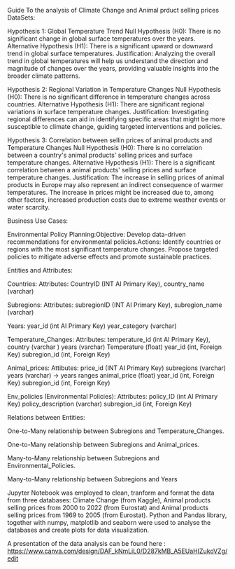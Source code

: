 Guide To the analysis of Climate Change and Animal prduct selling prices DataSets:

Hypothesis 1: Global Temperature Trend
Null Hypothesis (H0): There is no significant change in global surface temperatures over the years.
Alternative Hypothesis (H1): There is a significant upward or downward trend in global surface temperatures.
Justification: Analyzing the overall trend in global temperatures will help us understand the direction and magnitude of changes over the years, providing valuable insights into the broader climate patterns.

Hypothesis 2: Regional Variation in Temperature Changes
Null Hypothesis (H0): There is no significant difference in temperature changes across countries.
Alternative Hypothesis (H1): There are significant regional variations in surface temperature changes.
Justification: Investigating regional differences can aid in identifying specific areas that might be more susceptible to climate change, guiding targeted interventions and policies.



Hypothesis 3: Correlation between sellin prices of animal products and Temperature Changes
Null Hypothesis (H0): There is no correlation between a country's animal products' selling prices and surface temperature changes.
Alternative Hypothesis (H1): There is a significant correlation between a animal products' selling prices and surface temperature changes.
Justification: The increase in selling prices of animal products in Europe may also represent an indirect consequence of warmer temperatures. The increase in prices might be increased due to, among other factors, increased production costs due to extreme weather events or water scarcity.

Business Use Cases:

Environmental Policy Planning:Objective: Develop data-driven recommendations for environmental policies.Actions: Identify countries or regions with the most significant temperature changes. Propose targeted policies to mitigate adverse effects and promote sustainable practices.

Entities and Attributes:


Countries:
Attributes: CountryID (INT AI Primary Key), 
country_name (varchar)

Subregions:
Attributes: subregionID (INT AI Primary Key), 
subregion_name (varchar)

Years:
year_id (int AI Primary Key) 
year_category (varchar)

Temperature_Changes:
Attributes: temperature_id (int AI Primary Key),
country (varchar )
years (varchar) 
Temperature (float) 
year_id (int, Foreign Key)
subregion_id (int, Foreign Key)

Animal_prices:
Attibutes: price_id (INT AI Primary Key) 
subregions (varchar) 
years (varchar) -> years ranges
animal_price (float) 
year_id (int, Foreign Key)
subregion_id (int, Foreign Key)


Env_policies (Environmental Policies):
Attributes: policy_ID (int AI Primary Key)
policy_description (varchar)
subregion_id (int, Foreign Key)


Relations between Entities:

One-to-Many relationship between Subregions and Temperature_Changes.

One-to-Many relationship between Subregions and Animal_prices.

Many-to-Many relationship between Subregions and Environmental_Policies.

Many-to-Many relationship between Subregions and Years


Jupyter Notebook was employed to clean, tranform and format the data from three databases: Climate Change (from Kaggle), Animal products selling prices from 2000 to 2022 (from Eurostat) and Animal products selling prices from 1969 to 2005 (from Eurostat).
Python and Pandas library, together with numpy, matplotlib and seaborn were used to analyse the databases and create plots for data visualization.

A presentation of the data analysis can be found here : https://www.canva.com/design/DAF_kNmLiL0/D287kMB_A5EUaHIZukoVZg/edit